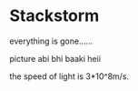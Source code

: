# Stackstorm

everything is gone......

picture abi bhi baaki heii

the speed of light is 3*10^8m/s.
